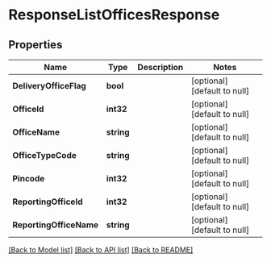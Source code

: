 # ResponseListOfficesResponse

## Properties
Name | Type | Description | Notes
------------ | ------------- | ------------- | -------------
**DeliveryOfficeFlag** | **bool** |  | [optional] [default to null]
**OfficeId** | **int32** |  | [optional] [default to null]
**OfficeName** | **string** |  | [optional] [default to null]
**OfficeTypeCode** | **string** |  | [optional] [default to null]
**Pincode** | **int32** |  | [optional] [default to null]
**ReportingOfficeId** | **int32** |  | [optional] [default to null]
**ReportingOfficeName** | **string** |  | [optional] [default to null]

[[Back to Model list]](../README.md#documentation-for-models) [[Back to API list]](../README.md#documentation-for-api-endpoints) [[Back to README]](../README.md)


